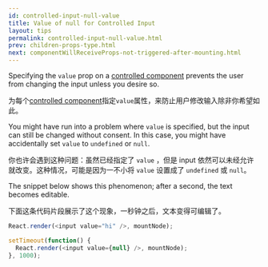 ```yaml
---
id: controlled-input-null-value
title: Value of null for Controlled Input
layout: tips
permalink: controlled-input-null-value.html
prev: children-props-type.html
next: componentWillReceiveProps-not-triggered-after-mounting.html
---
```


Specifying the `value` prop on a [controlled component](/react/docs/forms.html) prevents the user from changing the input unless you desire so.

为每个[controlled component](/react/docs/forms.html)指定`value`属性，来防止用户修改输入除非你希望如此。

You might have run into a problem where `value` is specified, but the input can still be changed without consent. In this case, you might have accidentally set `value` to `undefined` or `null`.

你也许会遇到这种问题：虽然已经指定了 `value` ，但是 input 依然可以未经允许就改变。这种情况，可能是因为一不小将 `value` 设置成了 `undefined` 或 `null`。

The snippet below shows this phenomenon; after a second, the text becomes editable.

下面这条代码片段展示了这个现象，一秒钟之后，文本变得可编辑了。

```js
React.render(<input value="hi" />, mountNode);

setTimeout(function() {
  React.render(<input value={null} />, mountNode);
}, 1000);
```
